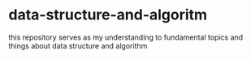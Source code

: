 # data-structure-and-algoritm
this repository serves as my understanding to fundamental topics and things about data structure and algorithm
